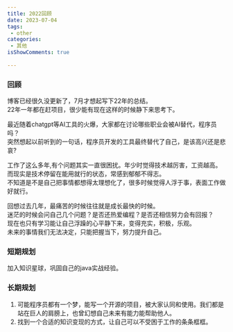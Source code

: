 ```yaml
---
title: 2022回顾
date: 2023-07-04
tags:
 - other
categories: 
 - 其他
isShowComments: true
 
---
```


### 回顾

博客已经很久没更新了，7月才想起写下22年的总结。  
22年一年都在赶项目，很少能有现在这样的时候静下来思考下。

最近随着chatgpt等AI工具的火爆，大家都在讨论哪些职业会被AI替代，程序员吗？  
突然想起以前听到的一句话，程序员开发的工具最终替代了自己，是该高兴还是悲哀?

工作了这么多年,有个问题其实一直很困扰。年少时觉得技术越厉害，工资越高。  
而现实是技术停留在能用就行的状态，常感到郁郁不得志。  
不知道是不是自己把事情都想得太理想化了，很多时候觉得人浮于事，表面工作做好就行。

回想过去几年，最痛苦的时候往往就是成长最快的时候。  
迷茫的时候会问自己几个问题？是否还热爱编程？是否还相信努力会有回报？  
现在也只有学习能让自己浮躁的心平静下来，变得充实，积极，乐观。  
未来的事情我们无法决定，只能把握当下，努力提升自己。

### 短期规划

加入知识星球，巩固自己的java实战经验。

### 长期规划

1. 可能程序员都有一个梦，能写一个开源的项目，被大家认同和使用。我们都是站在巨人的肩膀上，也曾幻想自己未来有能力能帮助他人。
2. 找到一个合适的知识变现的方式，让自己可以不受困于工作的条条框框。
